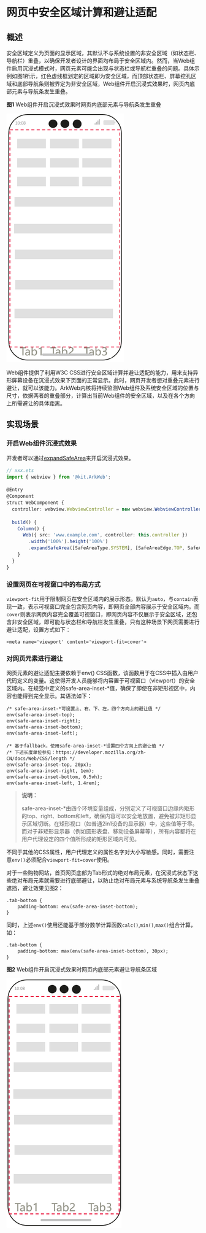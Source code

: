 # 网页中安全区域计算和避让适配

## 概述
安全区域定义为页面的显示区域，其默认不与系统设置的非安全区域（如状态栏、导航栏）重叠，以确保开发者设计的界面均布局于安全区域内。然而，当Web组件启用沉浸式模式时，网页元素可能会出现与状态栏或导航栏重叠的问题。具体示例如图1所示，红色虚线框划定的区域即为安全区域，而顶部状态栏、屏幕挖孔区域和底部导航条则被界定为非安全区域，Web组件开启沉浸式效果时，网页内底部元素与导航条发生重叠。

**图1** Web组件开启沉浸式效果时网页内底部元素与导航条发生重叠

![web-safe-area](figures/arkweb_safearea2.png)

Web组件提供了利用W3C CSS进行安全区域计算并避让适配的能力，用来支持异形屏幕设备在沉浸式效果下页面的正常显示。此时，网页开发者想对重叠元素进行避让，就可以该能力。ArkWeb内核将持续监测Web组件及系统安全区域的位置与尺寸，依据两者的重叠部分，计算出当前Web组件的安全区域，以及在各个方向上所需避让的具体距离。

## 实现场景

### 开启Web组件沉浸式效果

开发者可以通过[expandSafeArea](../reference/apis-arkui/arkui-ts/ts-universal-attributes-expand-safe-area.md)来开启沉浸式效果。

  ```ts
  // xxx.ets
  import { webview } from '@kit.ArkWeb';

  @Entry
  @Component
  struct WebComponent {
    controller: webview.WebviewController = new webview.WebviewController();

    build() {
      Column() {
        Web({ src: 'www.example.com', controller: this.controller })
          .width('100%').height('100%')
          .expandSafeArea([SafeAreaType.SYSTEM], [SafeAreaEdge.TOP, SafeAreaEdge.BOTTOM])
      }
    }
  }
  ```

### 设置网页在可视窗口中的布局方式

`viewport-fit`用于限制网页在安全区域内的展示形态。默认为`auto`，与`contain`表现一致，表示可视窗口完全包含网页内容，即网页全部内容展示于安全区域内。而`cover`则表示网页内容完全覆盖可视窗口，即网页内容不仅展示于安全区域，还包含非安全区域，即可能与状态栏和导航栏发生重叠，只有这种场景下网页需要进行避让适配，设置方式如下：

```
<meta name='viewport' content='viewport-fit=cover'>
```
### 对网页元素进行避让

网页元素的避让适配主要依赖于env() CSS函数，该函数用于在CSS中插入由用户代码定义的变量。这使得开发人员能够将内容置于可视窗口（viewport）的安全区域内。在规范中定义的safe-area-inset-*值，确保了即使在非矩形视区中，内容也能得到完全显示。其语法如下：
```
/* safe-area-inset-*可设置上、右、下、左，四个方向上的避让值 */
env(safe-area-inset-top);
env(safe-area-inset-right);
env(safe-area-inset-bottom);
env(safe-area-inset-left);

/* 基于fallback，使用safe-area-inset-*设置四个方向上的避让值 */
/* 下述长度单位参见：https://developer.mozilla.org/zh-CN/docs/Web/CSS/length */
env(safe-area-inset-top, 20px);
env(safe-area-inset-right, 1em);
env(safe-area-inset-bottom, 0.5vh);
env(safe-area-inset-left, 1.4rem);
```

>  **说明：** 
>
> safe-area-inset-*由四个环境变量组成，分别定义了可视窗口边缘内矩形的top、right、bottom和left，确保内容可以安全地放置，避免被非矩形显示区域切断。在矩形视口（如普通2in1设备的显示器）中，这些值等于零。而对于非矩形显示器（例如圆形表盘、移动设备屏幕等），所有内容都将在用户代理设定的四个值所形成的矩形区域内可见。

不同于其他的CSS属性，用户代理定义的属性名字对大小写敏感。同时，需要注意`env()`必须配合`viewport-fit=cover`使用。

对于一些购物网站，首页网页底部为Tab形式的绝对布局元素，在沉浸式状态下这些绝对布局元素就需要进行底部避让，以防止绝对布局元素与系统导航条发生重叠遮挡，避让效果见图2：
```
.tab-bottom {
    padding-bottom: env(safe-area-inset-bottom);
}
```
同时，上述`env()`使用还能基于部分数学计算函数`calc()`,`min()`,`max()`组合计算，如：
```
.tab-bottom {
    padding-bottom: max(env(safe-area-inset-bottom), 30px);
}
```

**图2** Web组件开启沉浸式效果时网页内底部元素避让导航条区域

![web-safe-area](figures/arkweb_safearea1.png)
